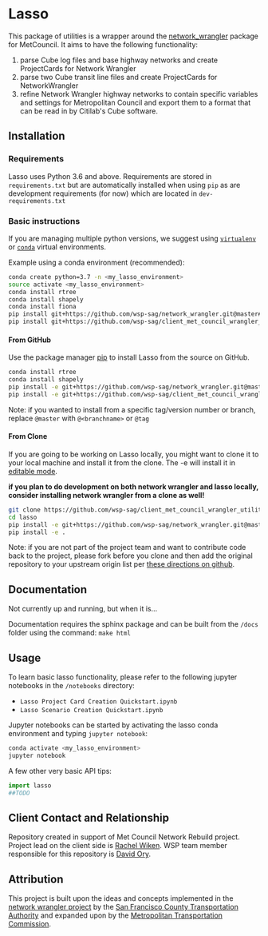 # Lasso
This package of utilities is a wrapper around the [network_wrangler](http://github.com/wsp-sag/network_wrangler) package for MetCouncil.  It aims to have the following functionality:

 1. parse Cube log files and base highway networks and create ProjectCards for Network Wrangler  
 2. parse two Cube transit line files and create ProjectCards for NetworkWrangler  
 3. refine Network Wrangler highway networks to contain specific variables and settings for Metropolitan Council and export them to a format that can be read in by  Citilab's Cube software.

## Installation

### Requirements
Lasso uses Python 3.6 and above.  Requirements are stored in `requirements.txt` but are automatically installed when using `pip` as are development requirements (for now) which are located in `dev-requirements.txt`

### Basic instructions
If you are managing multiple python versions, we suggest using [`virtualenv`](https://virtualenv.pypa.io/en/latest/) or [`conda`](https://conda.io/en/latest/) virtual environments.

Example using a conda environment (recommended):

```bash
conda create python=3.7 -n <my_lasso_environment>
source activate <my_lasso_environment>
conda install rtree
conda install shapely
conda install fiona
pip install git+https://github.com/wsp-sag/network_wrangler.git@master#egg=network_wrangler
pip install git+https://github.com/wsp-sag/client_met_council_wrangler_utilities@master#egg=lasso
```

#### From GitHub
Use the package manager [pip](https://pip.pypa.io/en/stable/) to install Lasso from the source on GitHub.

```bash
conda install rtree
conda install shapely
pip install -e git+https://github.com/wsp-sag/network_wrangler.git@master#egg=network_wrangler
pip install -e git+https://github.com/wsp-sag/client_met_council_wrangler_utilities@master#egg=lasso
```

Note: if you wanted to install from a specific tag/version number or branch, replace `@master` with `@<branchname>`  or `@tag`

#### From Clone
If you are going to be working on Lasso locally, you might want to clone it to your local machine and install it from the clone.  The -e will install it in [editable mode](https://pip.pypa.io/en/stable/reference/pip_install/?highlight=editable#editable-installs).

**if you plan to do development on both network wrangler and lasso locally, consider installing network wrangler from a clone as well!**

```bash
git clone https://github.com/wsp-sag/client_met_council_wrangler_utilities
cd lasso
pip install -e git+https://github.com/wsp-sag/network_wrangler.git@master#egg=network_wrangler
pip install -e .
```

Note: if you are not part of the project team and want to contribute code back to the project, please fork before you clone and then add the original repository to your upstream origin list per [these directions on github](https://help.github.com/en/articles/fork-a-repo).

## Documentation
Not currently up and running, but when it is...

Documentation requires the sphinx package and can be built from the `/docs` folder using the command: `make html`

## Usage

To learn basic lasso functionality, please refer to the following jupyter notebooks in the `/notebooks` directory:  

 - `Lasso Project Card Creation Quickstart.ipynb`   
 - `Lasso Scenario Creation Quickstart.ipynb`  

Jupyter notebooks can be started by activating the lasso conda environment and typing `jupyter notebook`:

```bash
conda activate <my_lasso_environment>
jupyter notebook
```

A few other very basic API tips:

```python
import lasso
##TODO
```

## Client Contact and Relationship
Repository created in support of Met Council Network Rebuild project. Project lead on the client side is [Rachel Wiken](Rachel.Wiken@metc.state.mn.us). WSP team member responsible for this repository is [David Ory](david.ory@wsp.com).

## Attribution  
This project is built upon the ideas and concepts implemented in the [network wrangler project](https://github.com/sfcta/networkwrangler) by the [San Francisco County Transportation Authority](http://github.com/sfcta) and expanded upon by the [Metropolitan Transportation Commission](https://github.com/BayAreaMetro/NetworkWrangler).
